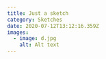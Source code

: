 ```yaml
---
title: Just a sketch
category: Sketches
date: 2020-07-12T13:12:16.359Z
images:
  - image: d.jpg
    alt: Alt text
---
```

